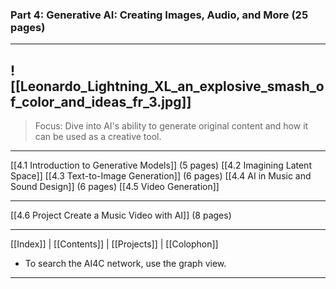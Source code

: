 ### Part 4: Generative AI: Creating Images, Audio, and More (25 pages)

---

   ![[Leonardo_Lightning_XL_an_explosive_smash_of_color_and_ideas_fr_3.jpg]]
   ---
   
   >
   >Focus: Dive into AI's ability to generate original content and how it can be used as a creative tool.
   >
   
---

   [[4.1 Introduction to Generative Models]] (5 pages)
   [[4.2 Imagining Latent Space]]
   [[4.3 Text-to-Image Generation]] (6 pages)
   [[4.4 AI in Music and Sound Design]] (6 pages)
   [[4.5 Video Generation]] 

---

   [[4.6 Project Create a Music Video with AI]] (8 pages)

---
 [[Index]] | [[Contents]] | [[Projects]] | [[Colophon]] 
- To search the AI4C network, use the graph view.
---


